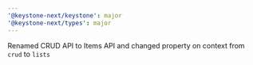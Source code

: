 ```yaml
---
'@keystone-next/keystone': major
'@keystone-next/types': major
---
```


Renamed CRUD API to Items API and changed property on context from `crud` to `lists` 
